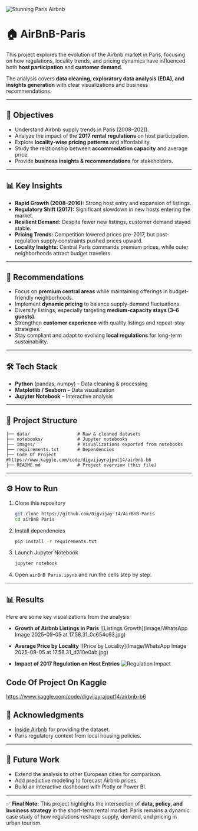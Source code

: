 ![Stunning Paris Airbnb](https://tse2.mm.bing.net/th/id/OIP.61vW-v0Z-YbsFn7zaq4WNQHaE8?pid=Api&P=0&h=180)

# 🏠 AirBnB-Paris 

This project explores the evolution of the Airbnb market in Paris, focusing on how regulations, locality trends, and pricing dynamics have influenced both **host participation** and **customer demand**.

The analysis covers **data cleaning, exploratory data analysis (EDA), and insights generation** with clear visualizations and business recommendations.

---

## 📌 Objectives

* Understand Airbnb supply trends in Paris (2008–2021).
* Analyze the impact of the **2017 rental regulations** on host participation.
* Explore **locality-wise pricing patterns** and affordability.
* Study the relationship between **accommodation capacity** and average price.
* Provide **business insights & recommendations** for stakeholders.

---

## 📊 Key Insights

* **Rapid Growth (2008–2016):** Strong host entry and expansion of listings.
* **Regulatory Shift (2017):** Significant slowdown in new hosts entering the market.
* **Resilient Demand:** Despite fewer new listings, customer demand stayed stable.
* **Pricing Trends:** Competition lowered prices pre-2017, but post-regulation supply constraints pushed prices upward.
* **Locality Insights:** Central Paris commands premium prices, while outer neighborhoods attract budget travelers.

---

## 🚀 Recommendations

* Focus on **premium central areas** while maintaining offerings in budget-friendly neighborhoods.
* Implement **dynamic pricing** to balance supply-demand fluctuations.
* Diversify listings, especially targeting **medium-capacity stays (3–6 guests)**.
* Strengthen **customer experience** with quality listings and repeat-stay strategies.
* Stay compliant and adapt to evolving **local regulations** for long-term sustainability.

---

## 🛠️ Tech Stack

* **Python** (pandas, numpy) – Data cleaning & processing
* **Matplotlib / Seaborn** – Data visualization
* **Jupyter Notebook** – Interactive analysis

---

## 📂 Project Structure

```
├── data/                  # Raw & cleaned datasets
├── notebooks/             # Jupyter notebooks
├── images/                # Visualizations exported from notebooks
├── requirements.txt       # Dependencies
├── Code Of Project        #https://www.kaggle.com/code/digvijayrajput14/airbnb-b6
├── README.md              # Project overview (this file)
```

---

## ⚙️ How to Run

1. Clone this repository

   ```bash
   git clone https://github.com/Digvijay-14/AirBnB-Paris
   cd airBnB Paris
   ```

2. Install dependencies

   ```bash
   pip install -r requirements.txt
   ```

3. Launch Jupyter Notebook

   ```bash
   jupyter notebook
   ```

4. Open `airBnB Paris.ipynb` and run the cells step by step.

---

## 📊 Results

Here are some key visualizations from the analysis:

* **Growth of Airbnb Listings in Paris**
  ![Listings Growth](Image/WhatsApp Image 2025-09-05 at 17.58.31_0c654c63.jpg)

* **Average Price by Locality**
  ![Price by Locality](Image/WhatsApp Image 2025-09-05 at 17.58.31_d310e0ab.jpg)

* **Impact of 2017 Regulation on Host Entries**
  ![Regulation Impact](images/regulation_impact.png)


## Code Of Project On Kaggle
  https://www.kaggle.com/code/digvijayrajput14/airbnb-b6



## 🙌 Acknowledgments

* [Inside Airbnb](http://insideairbnb.com/) for providing the dataset.
* Paris regulatory context from local housing policies.

---

## 🚀 Future Work

* Extend the analysis to other European cities for comparison.
* Add predictive modeling to forecast Airbnb prices.
* Build an interactive dashboard with Plotly or Power BI.

---

✅ **Final Note:**
This project highlights the intersection of **data, policy, and business strategy** in the short-term rental market.
Paris remains a dynamic case study of how regulations reshape supply, demand, and pricing in urban tourism.
